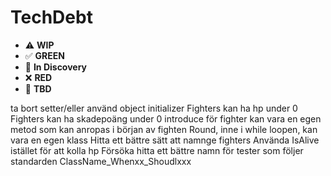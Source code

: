 # TechDebt

* ⚠️ **WIP**  
* ✅ **GREEN**  
* 🧠 **In Discovery**  
* ❌ **RED**  
* 📝 **TBD**  

ta bort setter/eller använd object initializer
Fighters kan ha hp under 0
Fighters kan ha skadepoäng under 0
introduce för fighter kan vara en egen metod som kan anropas i början av fighten
Round, inne i while loopen, kan vara en egen klass
Hitta ett bättre sätt att namnge fighters
Använda IsAlive istället för att kolla hp
Försöka hitta ett bättre namn för tester som följer standarden ClassName_Whenxx_Shoudlxxx